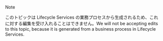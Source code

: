 > [!NOTE]
> <span data-ttu-id="6323d-101">このトピックは Lifecycle Services の業務プロセスから生成されるため、これに対する編集を受け入れることはできません。</span><span class="sxs-lookup"><span data-stu-id="6323d-101">We will not be accepting edits to this topic, because it is generated from a business process in Lifecycle Services.</span></span>
